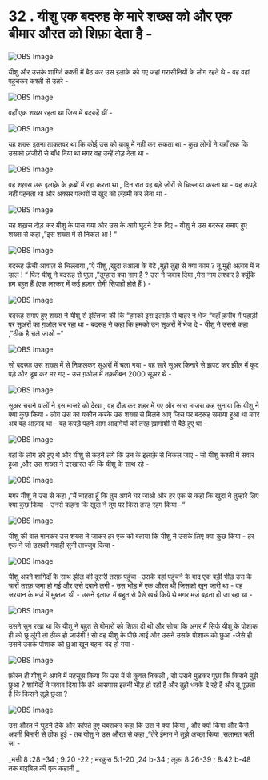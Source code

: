 # 32 . यीशु एक बदरुह के मारे शख्स को और एक बीमार औरत को शिफ़ा देता है - 

![OBS Image](https://cdn.door43.org/obs/jpg/360px/obs-en-32-01.jpg)

यीशु और उसके शागिर्द कश्ती में बैठ कर उस इलाक़े को गए जहां गरासीनियों के लोग रहते थे - वह वहां पहुंचकर कश्ती से उतरे -

![OBS Image](https://cdn.door43.org/obs/jpg/360px/obs-en-32-02.jpg)

वहाँ एक शख्स रहता था जिस में बदरुहें थीं -

![OBS Image](https://cdn.door43.org/obs/jpg/360px/obs-en-32-03.jpg)

यह शख्स इतना ताक़तवर था कि कोई उस को क़ाबू में नहीं कर सकता था - कुछ लोगों ने यहाँ तक कि उसको ज़ंजीरों से बाँध दिया था मगर वह उन्हें तोड़ देता था -

![OBS Image](https://cdn.door43.org/obs/jpg/360px/obs-en-32-04.jpg)

वह शख़स उस इलाक़े के क़ब्रों में रहा करता था , दिन रात वह बड़े ज़ोरों से चिल्लाया करता था - वह कपड़े नहीं पहनता था और अक्सर पत्थरों से खुद को ज़ख़्मी कर लेता था - 

![OBS Image](https://cdn.door43.org/obs/jpg/360px/obs-en-32-05.jpg)

यह शख़स दौड़ कर यीशु के पास गया और उस के आगे घुटने टेक दिए - यीशु ने उस बदरूह समाए हुए शख्स से कहा ,”इस शख्स में से निकल आ ! “
    

![OBS Image](https://cdn.door43.org/obs/jpg/360px/obs-en-32-06.jpg)

बदरूह ऊँची आवाज़ से चिल्लाया ,”ऐ यीशु ,खुदा तआला के बेटे ,मुझे तुझ से क्या काम ? तू मुझे अज़ाब में न डाल ! “  फिर यीशु ने बदरूह से पूछा ,”तुम्हारा क्या नाम है ? उस ने जवाब दिया ,मेरा नाम लश्कर है क्यूंकि हम बहुत हैं (एक लश्कर में कई हज़ार रोमी सिपाही होते हैं ) -

![OBS Image](https://cdn.door43.org/obs/jpg/360px/obs-en-32-07.jpg)

बदरूह समाए हुए शख्स ने यीशु से इल्तिजा की कि “हमको इस इलाक़े से बाहर न भेज “वहाँ क़रीब में पहाड़ी पर सूअरों का ग़ओल चर रहा था - बदरूह ने कहा कि हमको उन सूअरों में भेज दे - यीशु ने उससे कहा ,”ठीक है चले  जाओ –“

![OBS Image](https://cdn.door43.org/obs/jpg/360px/obs-en-32-08.jpg)

सो बदरूह उस शख्स में से निकलकर सूअरों में चला गया - वह सारे सूअर किनारे से झपट कर झील में कूद पड़े और डूब कर मर गए - उस ग़ओल में तक़रीबन 2000 सूअर थे - 

![OBS Image](https://cdn.door43.org/obs/jpg/360px/obs-en-32-09.jpg)

सूअर चराने वालों ने इस माजरे को देखा , वह दौड़ कर शहर में गए और सारा माजरा कह सुनाया कि यीशु ने क्या कुछ किया - लोग उस का यकीन करके उस शख्स से मिलने आए जिस पर बदरूह समाया हुआ था मगर अब वह आज़ाद था - वह कपड़े पहने आम आदमियों की  तरह ख़ामोशी से बैठे हुए था -

![OBS Image](https://cdn.door43.org/obs/jpg/360px/obs-en-32-10.jpg)

वहां के लोग डरे हुए थे और यीशु से कहने लगे कि उन के इलाक़े से निकल जाए - सो यीशु कश्ती में सवार हुआ ,और उस शख्स ने दरखास्त की कि यीशु के साथ रहे -

![OBS Image](https://cdn.door43.org/obs/jpg/360px/obs-en-32-11.jpg)

मगर यीशु ने उस से कहा ,”मैं चाहता हूँ कि तुम अपने घर जाओ और हर एक से कहो कि खुदा ने तुम्हारे लिए क्या कुछ किया - उनसे कहना कि खुदा ने तुम पर किस तरह रहम किया –“

![OBS Image](https://cdn.door43.org/obs/jpg/360px/obs-en-32-12.jpg)

यीशु की बात मानकर उस शख्स ने जाकर हर एक को बताया कि यीशु ने उसके लिए क्या कुछ किया - हर एक ने जो उसकी गवाही सुनी ताज्जुब किया - 

![OBS Image](https://cdn.door43.org/obs/jpg/360px/obs-en-32-13.jpg)

यीशु अपने शागिर्दों के साथ झील की दूसरी तरफ़ पहुंचा -उसके वहां पहुंचने के बाद एक बड़ी भीड़ उस के चारों तरफ़ जमा हो गई और उसे दबाने लगी - उस भीड़ में एक औरत थी जिसको खून जारी था - वह जरयान  के मर्ज़ में मुब्तला थी - उसने इलाज में बहुत से पैसे खर्च किये थे मगर मर्ज़ बढ़ता ही जा रहा था -

![OBS Image](https://cdn.door43.org/obs/jpg/360px/obs-en-32-14.jpg)

उसने सुन रखा था कि यीशु ने बहुत से बीमारों को शिफ़ा दी थी और सोचा कि अगर मैं सिर्फ यीशु के पोशाक ही को छू लूंगी तो ठीक हो जाउंगी ! सो वह यीशु के पीछे आई और उसने उसके पोशाक को छुआ -जैसे ही उसने उसके पोशाक को छुआ खून बहना बंद हो गया - 

![OBS Image](https://cdn.door43.org/obs/jpg/360px/obs-en-32-15.jpg)

फ़ौरन ही यीशु ने अपने में महसूस किया कि उस में से क़ुवत निकली , सो उसने मुड़कर पूछा कि किसने मुझे छुआ ? शागिर्दों ने जवाब दिया कि तेरे आसपास इतनी भीड़ हो रही है और तुझे धक्के दे रहे हैं और तू पूछता है कि किसने तुझे छुआ ?

![OBS Image](https://cdn.door43.org/obs/jpg/360px/obs-en-32-16.jpg)

उस औरत ने घुटने टेके और कांपते हुए घबराकर कहा कि उस ने क्या किया , और क्यों किया और कैसे अपनी बिमारी से ठीक हुई - तब यीशु ने उस औरत से कहा ,”तेरे ईमान ने तुझे अच्छा किया ,सलामत चली जा -

_मत्ती 8 :28 -34 ; 9:20 -22 ; मरकुस 5:1-20 ,24 b-34 ; लूका 8:26-39 ; 8:42 b-48 तक बाइबिल की  एक कहानी _